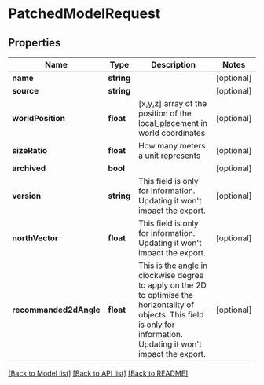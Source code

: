 # PatchedModelRequest

## Properties
Name | Type | Description | Notes
------------ | ------------- | ------------- | -------------
**name** | **string** |  | [optional] 
**source** | **string** |  | [optional] 
**worldPosition** | **float** | [x,y,z] array of the position of the local_placement in world coordinates | [optional] 
**sizeRatio** | **float** | How many meters a unit represents | [optional] 
**archived** | **bool** |  | [optional] 
**version** | **string** | This field is only for information. Updating it won&#39;t impact the export. | [optional] 
**northVector** | **float** | This field is only for information. Updating it won&#39;t impact the export. | [optional] 
**recommanded2dAngle** | **float** | This is the angle in clockwise degree to apply on the 2D to optimise the horizontality of objects. This field is only for information. Updating it won&#39;t impact the export. | [optional] 

[[Back to Model list]](../README.md#documentation-for-models) [[Back to API list]](../README.md#documentation-for-api-endpoints) [[Back to README]](../README.md)


